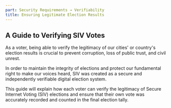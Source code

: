 ```yaml
---
part: Security Requirements → Verifiability
title: Ensuring Legitimate Election Results
---
```


## A Guide to Verifying SIV Votes

As a voter, being able to verify the legitimacy of our cities' or country's election results is crucial to prevent corruption, loss of public trust, and civil unrest.

In order to maintain the integrity of elections and protect our fundamental right to make our voices heard, SIV was created as a secure and independently verifiable digital election system.

This guide will explain how each voter can verify the legitimacy of Secure Internet Voting (SIV) elections and ensure that their own vote was accurately recorded and counted in the final election tally.
